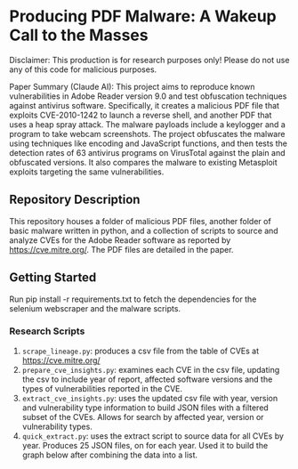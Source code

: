 # Producing PDF Malware: A Wakeup Call to the Masses

Disclaimer: This production is for research purposes only! Please do not use any of this code for
malicious purposes.

Paper Summary (Claude AI): This project aims to reproduce known vulnerabilities in Adobe Reader version 9.0 and test obfuscation techniques against antivirus software. Specifically, it creates a malicious PDF file that exploits CVE-2010-1242 to launch a reverse shell, and another PDF that uses a heap spray attack. The malware payloads include a keylogger and a program to take webcam screenshots. The project obfuscates the malware using techniques like encoding and JavaScript functions, and then tests the detection rates of 63 antivirus programs on VirusTotal against the plain and obfuscated versions. It also compares the malware to existing Metasploit exploits targeting the same vulnerabilities.

## Repository Description

This repository houses a folder of malicious PDF files, another folder of basic malware written in python, and a collection of scripts to source and analyze CVEs for the Adobe Reader software as reported by https://cve.mitre.org/. The PDF files are detailed in the paper. 

## Getting Started

Run pip install -r requirements.txt to fetch the dependencies for the selenium webscraper and the malware scripts. 

### Research Scripts

1. ```scrape_lineage.py```: produces a csv file from the table of CVEs at https://cve.mitre.org/
2. ```prepare_cve_insights.py```: examines each CVE in the csv file, updating the csv to include year of report, affected software versions and the types of vulnerabilities reported in the CVE. 
3. ```extract_cve_insights.py```: uses the updated csv file with year, version and vulnerability type information to build JSON files with a filtered subset of the CVEs. Allows for search by affected year, version or vulnerability types.
4. ```quick_extract.py```: uses the extract script to source data for all CVEs by year. Produces 25 JSON files, on for each year. Used it to build the graph below after combining the data into a list.
```
